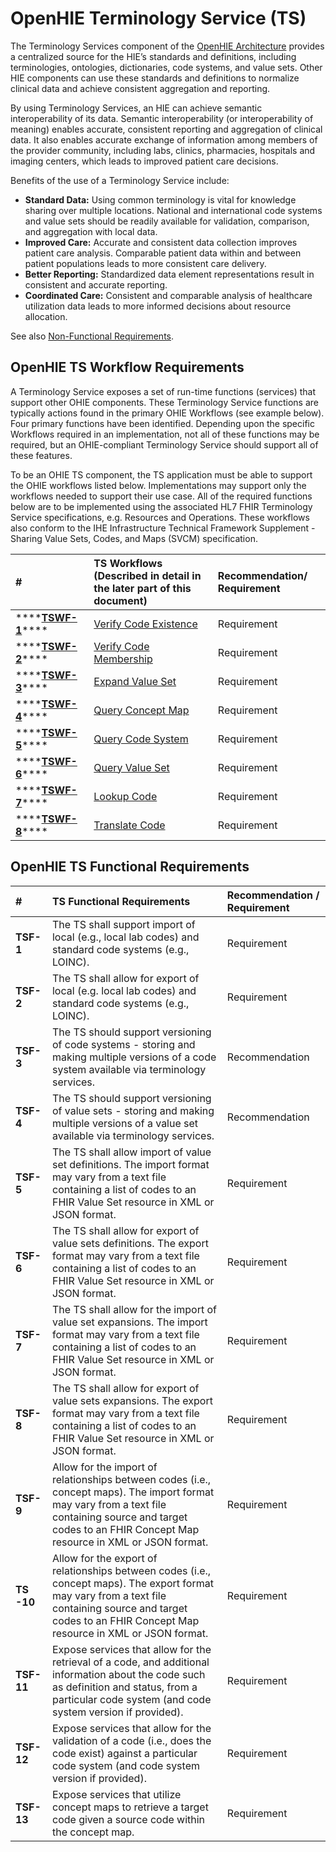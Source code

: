 # OpenHIE Terminology Service \(TS\)

The Terminology Services component of the [OpenHIE Architecture](https://wiki.ohie.org/pages/viewpage.action?pageId=8454157) provides a centralized source for the HIE’s standards and definitions, including terminologies, ontologies, dictionaries, code systems, and value sets. Other HIE components can use these standards and definitions to normalize clinical data and achieve consistent aggregation and reporting.

By using Terminology Services, an HIE can achieve semantic interoperability of its data. Semantic interoperability \(or interoperability of meaning\) enables accurate, consistent reporting and aggregation of clinical data. It also enables accurate exchange of information among members of the provider community, including labs, clinics, pharmacies, hospitals and imaging centers, which leads to improved patient care decisions.

Benefits of the use of a Terminology Service include:

* **Standard Data:** Using common terminology is vital for knowledge sharing over multiple locations. National and international code systems and value sets should be readily available for validation, comparison, and aggregation with local data.
* **Improved Care:** Accurate and consistent data collection improves patient care analysis. Comparable patient data within and between patient populations leads to more consistent care delivery.
* **Better Reporting:** Standardized data element representations result in consistent and accurate reporting.
* **Coordinated Care:** Consistent and comparable analysis of healthcare utilization data leads to more informed decisions about resource allocation.

See also [Non-Functional Requirements](non-functional-requirements.md).

## OpenHIE TS Workflow Requirements

A Terminology Service exposes a set of run-time functions \(services\) that support other OHIE components. These Terminology Service functions are typically actions found in the primary OHIE Workflows \(see example below\). Four primary functions have been identified. Depending upon the specific Workflows required in an implementation, not all of these functions may be required, but an OHIE-compliant Terminology Service should support all of these features.

To be an OHIE TS component, the TS application must be able to support the OHIE workflows listed below. Implementations may support only the workflows needed to support their use case. All of the required functions below are to be implemented using the associated HL7 FHIR Terminology Service specifications, e.g. Resources and Operations. These workflows also conform to the IHE Infrastructure Technical Framework Supplement - Sharing Value Sets, Codes, and Maps \(SVCM\) specification.

| \# | **TS Workflows \(Described in detail in the later part of this document\)** | **Recommendation/ Requirement** |
| :--- | :--- | :--- |
| \*\*\*\*[**TSWF-1**](../introduction/terminology-service-workflow/verify-code-existence.md)\*\*\*\* | [Verify Code Existence](../introduction/terminology-service-workflow/verify-code-existence.md) | Requirement |
| \*\*\*\*[**TSWF-2**](../introduction/terminology-service-workflow/verify-code-membership.md)\*\*\*\* | [Verify Code Membership](../introduction/terminology-service-workflow/verify-code-membership.md) | Requirement |
| \*\*\*\*[**TSWF-3**](../introduction/terminology-service-workflow/expand-value-set.md)\*\*\*\* | [Expand Value Set](../introduction/terminology-service-workflow/expand-value-set.md) | Requirement |
| \*\*\*\*[**TSWF-4**](../introduction/terminology-service-workflow/query-concept-maps.md)\*\*\*\* | [Query Concept Map](../introduction/terminology-service-workflow/query-concept-maps.md) | Requirement |
| \*\*\*\*[**TSWF-5**](../introduction/terminology-service-workflow/query-code-systems.md)\*\*\*\* | [Query Code System](../introduction/terminology-service-workflow/query-code-systems.md) | Requirement |
| \*\*\*\*[**TSWF-6**](../introduction/terminology-service-workflow/query-value-set.md)\*\*\*\* | [Query Value Set](../introduction/terminology-service-workflow/query-value-set.md) | Requirement |
| \*\*\*\*[**TSWF-7**](../introduction/terminology-service-workflow/lookup-code.md)\*\*\*\* | [Lookup Code](../introduction/terminology-service-workflow/lookup-code.md) | Requirement |
| \*\*\*\*[**TSWF-8**](../introduction/terminology-service-workflow/translate-code.md)\*\*\*\* | [Translate Code](../introduction/terminology-service-workflow/translate-code.md) | Requirement |

## OpenHIE TS Functional Requirements

| \# | **TS Functional Requirements** | **Recommendation / Requirement** |
| :--- | :--- | :--- |
| **TSF-1** | The TS shall support import of local \(e.g., local lab codes\)  and standard code systems \(e.g., LOINC\). | Requirement |
| **TSF-2** | The TS shall allow for export of local \(e.g. local lab codes\) and standard code systems \(e.g., LOINC\). | Requirement |
| **TSF-3** | The TS should support versioning of code systems - storing and making multiple versions of a code system available via terminology services. | Recommendation |
| **TSF-4** | The TS should support versioning of value sets - storing and making multiple versions of a value set available via terminology services. | Recommendation |
| **TSF-5** | The TS shall allow import of value set definitions. The import format may vary from a text file containing a list of codes to an FHIR Value Set resource in XML or JSON format. | Requirement |
| **TSF-6** | The TS shall allow for export of value sets definitions. The export format may vary from a text file containing a list of codes to an FHIR Value Set resource in XML or JSON format. | Requirement |
| **TSF-7** | The TS shall allow for the import of value set expansions. The import format may vary from a text file containing a list of codes to an FHIR Value Set resource in XML or JSON format. | Requirement |
| **TSF-8** | The TS shall allow for export of value sets expansions. The export format may vary from a text file containing a list of codes to an FHIR Value Set resource in XML or JSON format. | Requirement |
| **TSF-9** | Allow for the import of relationships between codes \(i.e., concept maps\). The import format may vary from a text file containing source and target codes to an FHIR Concept Map resource in XML or JSON format. | Requirement |
| **TS -10** | Allow for the export of relationships between codes \(i.e., concept maps\). The export format may vary from a text file containing source and target codes to an FHIR Concept Map resource in XML or JSON format. | Requirement |
| **TSF-11** | Expose services that allow for the retrieval of a code, and additional information about the code such as definition and status, from a particular code system \(and code system version if provided\). | Requirement |
| **TSF-12** | Expose services that allow for the validation of a code \(i.e., does the code exist\) against a particular code system \(and code system version if provided\). | Requirement |
| **TSF-13** | Expose services that utilize concept maps to retrieve a target code given a source code within the concept map. | Requirement |

